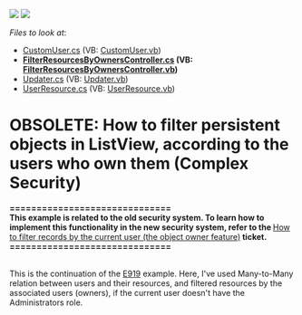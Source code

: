<!-- default badges list -->
[![](https://img.shields.io/badge/Open_in_DevExpress_Support_Center-FF7200?style=flat-square&logo=DevExpress&logoColor=white)](https://supportcenter.devexpress.com/ticket/details/E1231)
[![](https://img.shields.io/badge/📖_How_to_use_DevExpress_Examples-e9f6fc?style=flat-square)](https://docs.devexpress.com/GeneralInformation/403183)
<!-- default badges end -->
<!-- default file list -->
*Files to look at*:

* [CustomUser.cs](./CS/DXExample.Module/CustomUser.cs) (VB: [CustomUser.vb](./VB/DXExample.Module/CustomUser.vb))
* **[FilterResourcesByOwnersController.cs](./CS/DXExample.Module/FilterResourcesByOwnersController.cs) (VB: [FilterResourcesByOwnersController.vb](./VB/DXExample.Module/FilterResourcesByOwnersController.vb))**
* [Updater.cs](./CS/DXExample.Module/Updater.cs) (VB: [Updater.vb](./VB/DXExample.Module/Updater.vb))
* [UserResource.cs](./CS/DXExample.Module/UserResource.cs) (VB: [UserResource.vb](./VB/DXExample.Module/UserResource.vb))
<!-- default file list end -->
# OBSOLETE: How to filter persistent objects in ListView, according to the users who own them (Complex Security)


<p><strong>==============================<br />
</strong><strong>This example is related to the old security system. To learn how to implement this functionality in the new security system, refer to the </strong><a href="https://www.devexpress.com/Support/Center/p/Q430153">How to filter records by the current user (the object owner feature)</a><strong> ticket.</strong><strong><br />
==============================</strong></p><p><br />
This is the continuation of the <a href="https://www.devexpress.com/Support/Center/p/E919">E919</a> example. Here, I've used Many-to-Many relation between users and their resources, and filtered resources by the associated users (owners), if the current user doesn't have the Administrators role.</p>

<br/>


